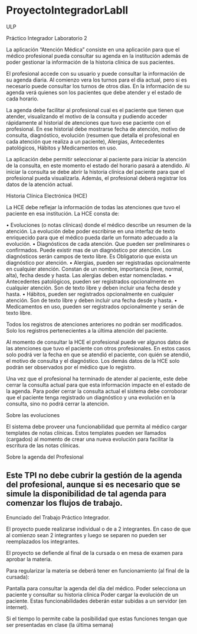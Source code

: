 # ProyectoIntegradorLabll
 ULP

Práctico Integrador Laboratorio 2


La aplicación “Atención Médica” consiste en una aplicación para que el médico profesional pueda consultar su agenda en la institución además de poder gestionar la información de la historia clínica de sus pacientes.

El profesional accede con su usuario y puede consultar la información de su agenda diaria. Al comienzo vera los turnos para el día actual, pero si es necesario puede consultar los turnos de otros días. En la información de su agenda verá quienes son los pacientes que debe atender y el estado de cada horario.

La agenda debe facilitar al profesional cual es el paciente que tienen que atender, visualizando el motivo de la consulta y pudiendo acceder rápidamente al historial de atenciones que tuvo ese paciente con el profesional.
En ese historial debe mostrarse fecha de atención, motivo de consulta, diagnóstico, evolución (resumen que detalla el profesional en cada atención que realiza a un paciente), Alergias, Antecedentes patológicos, Hábitos y Medicamentos en uso.

La aplicación debe permitir seleccionar al paciente para iniciar la atención de la consulta, en este momento el estado del horario pasará a atendido. Al iniciar la consulta se debe abrir la historia clínica del paciente para que el profesional pueda visualizarla. Además, el profesional deberá registrar los datos de la atención actual.

Historia Clínica Electrónica (HCE)

La HCE debe reflejar la información de todas las atenciones que tuvo el paciente en esa institución.
La HCE consta de:

•	Evoluciones (o notas clínicas) donde el médico describe un resumen de la atención. La evolución debe poder escribirse en una interfaz de texto enriquecido para que el médico pueda darle un formato adecuado a la evolución.
•	Diagnósticos de cada atención. Que pueden ser preliminares o confirmados. Puede existir mas de un diagnóstico por atención. Los diagnósticos serán campos de texto libre. Es Obligatorio que exista un diagnóstico por atención.
•	Alergias, pueden ser registradas opcionalmente en cualquier atención. Constan de un nombre, importancia (leve, normal, alta), fecha desde y hasta. Las alergias deben estar nomencladas.
•	Antecedentes patológicos, pueden ser registrados opcionalmente en cualquier atención. Son de texto libre y deben incluir una fecha desde y hasta.
•	Hábitos, pueden ser registrados opcionalmente en cualquier atención. Son de texto libre y deben incluir una fecha desde y hasta.
•	Medicamentos en uso, pueden ser registrados opcionalmente y serán de texto libre.

Todos los registros de atenciones anteriores no podrán ser modificados. Solo los registros pertenecientes a la última atención del paciente.

Al momento de consultar la HCE el profesional puede ver algunos datos de las atenciones que tuvo el paciente con otros profesionales. En estos casos solo podrá ver la fecha en que se atendió el paciente, con quién se atendió, el motivo de consulta y el diagnóstico. Los demás datos de la HCE solo podrán ser observados por el médico que lo registro.

Una vez que el profesional ha terminado de atender al paciente, este debe cerrar la consulta actual para que esta información impacte en el estado de la agenda. Para poder cerrar la consulta actual el sistema debe corroborar que el paciente tenga registrado un diagnóstico y una evolución en la consulta, sino no podrá cerrar la atención.

Sobre las evoluciones

El sistema debe proveer una funcionabilidad que permita al médico cargar templates de notas clínicas. Estos templates pueden ser llamados (cargados) al momento de crear una nueva evolución para facilitar la escritura de las notas clínicas.

Sobre la agenda del Profesional

Este TPI no debe cubrir la gestión de la agenda del profesional, aunque si es necesario que se simule la disponibilidad de tal agenda para comenzar los flujos de trabajo.
-----------------------------------------------------------------------------------
Enunciado del Trabajo Práctico Integrador.

El proyecto puede realizarse individual o de a 2 integrantes. En caso de que al comienzo sean 2 integrantes y luego se separen no pueden ser reemplazados los integrantes.

El proyecto se defiende al final de la cursada o en mesa de examen para aprobar la materia.

Para regularizar la materia se deberá tener en funcionamiento (al final de la cursada):

Pantalla para consultar la agenda del día del médico.
Poder selecciona un paciente y consultar su historia clínica
Poder cargar la evolución de un paciente.
Estas funcionabilidades deberán estar subidas a un servidor (en internet).

Si el tiempo lo permite cabe la posibilidad que estas funciones tengan que ser presentadas en clase (la última semana)
